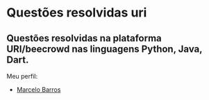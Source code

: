 # Questões resolvidas uri
Questões resolvidas na plataforma URI/beecrowd nas linguagens Python, Java, Dart.
---
Meu perfil: 
- [Marcelo Barros](https://www.beecrowd.com.br/judge/pt/profile/239927)
